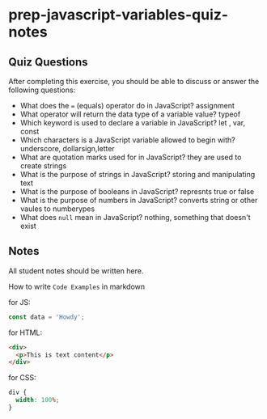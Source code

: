 # prep-javascript-variables-quiz-notes

## Quiz Questions

After completing this exercise, you should be able to discuss or answer the following questions:

- What does the `=` (equals) operator do in JavaScript?
  assignment
- What operator will return the data type of a variable value?
  typeof
- Which keyword is used to declare a variable in JavaScript?
  let , var, const
- Which characters is a JavaScript variable allowed to begin with?
  underscore, dollarsign,letter
- What are quotation marks used for in JavaScript?
  they are used to create strings
- What is the purpose of strings in JavaScript?
  storing and manipulating text
- What is the purpose of booleans in JavaScript?
  represnts true or false
- What is the purpose of numbers in JavaScript?
  converts string or other vaules to numberypes
- What does `null` mean in JavaScript?
  nothing, something that doesn't exist

## Notes

All student notes should be written here.

How to write `Code Examples` in markdown

for JS:

```javascript
const data = 'Howdy';
```

for HTML:

```html
<div>
  <p>This is text content</p>
</div>
```

for CSS:

```css
div {
  width: 100%;
}
```
